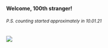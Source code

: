 #### Welcome, 100th stranger!

###### <sup>P.S. counting started approximately in 10.01.21</sup>

<img src="https://kraftwerk28.pp.ua/vcnt.png"></img>
